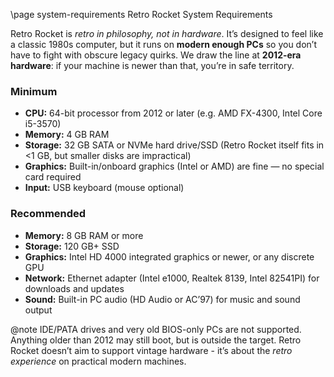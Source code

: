\page system-requirements Retro Rocket System Requirements

Retro Rocket is *retro in philosophy, not in hardware*. It’s designed to feel like a classic 1980s computer, but it runs on **modern enough PCs** so you don’t have to fight with obscure legacy quirks.
We draw the line at **2012-era hardware**: if your machine is newer than that, you’re in safe territory.

### Minimum

* **CPU:** 64-bit processor from 2012 or later (e.g. AMD FX-4300, Intel Core i5-3570)
* **Memory:** 4 GB RAM
* **Storage:** 32 GB SATA or NVMe hard drive/SSD (Retro Rocket itself fits in <1 GB, but smaller disks are impractical)
* **Graphics:** Built-in/onboard graphics (Intel or AMD) are fine — no special card required
* **Input:** USB keyboard (mouse optional)

### Recommended

* **Memory:** 8 GB RAM or more
* **Storage:** 120 GB+ SSD
* **Graphics:** Intel HD 4000 integrated graphics or newer, or any discrete GPU
* **Network:** Ethernet adapter (Intel e1000, Realtek 8139, Intel 82541PI) for downloads and updates
* **Sound:** Built-in PC audio (HD Audio or AC’97) for music and sound output

@note IDE/PATA drives and very old BIOS-only PCs are not supported. Anything older than 2012 may still boot, but is outside the target. Retro Rocket doesn’t aim to support vintage hardware - it’s about the *retro experience* on practical modern machines.
